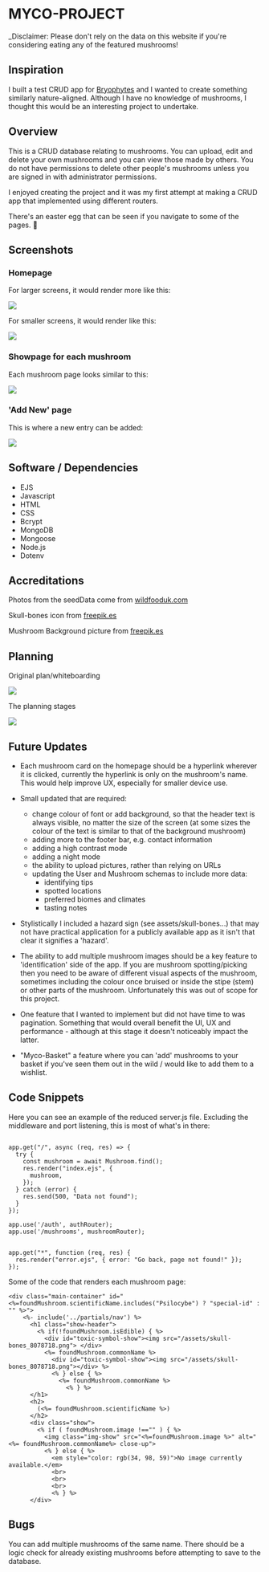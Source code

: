 # MYCO-PROJECT

_Disclaimer: Please don't rely on the data on this website if you're considering eating any of the featured mushrooms!
## Inspiration

I built a test CRUD app for [Bryophytes](https://github.com/Polynomial-B/bryophytes-lab) and I wanted to create something similarly nature-aligned. Although I have no knowledge of mushrooms, I thought this would be an interesting project to undertake.

## Overview

This is a CRUD database relating to mushrooms. You can upload, edit and delete your own mushrooms and you can view those made by others. You do not have permissions to delete other people's mushrooms unless you are signed in with administrator permissions.

I enjoyed creating the project and it was my first attempt at making a CRUD app that implemented using different routers.

There's an easter egg that can be seen if you navigate to some of the pages. 🍄

## Screenshots

### Homepage

For larger screens, it would render more like this:

![](./README-assets/screenshot3.png)

For smaller screens, it would render like this:

![](./README-assets/screenshot4.png)

### Showpage for each mushroom

Each mushroom page looks similar to this:

![](./README-assets/screenshot6.png)

### 'Add New' page

This is where a new entry can be added:

![](./README-assets/screenshot5.png)

## Software / Dependencies

- EJS
- Javascript
- HTML
- CSS
- Bcrypt
- MongoDB
- Mongoose
- Node.js
- Dotenv

## Accreditations

Photos from the seedData come from [wildfooduk.com](www.wildfooduk.com)

Skull-bones icon from [freepik.es](https://www.freepik.es/)

Mushroom Background picture from [freepik.es](https://www.freepik.es/)

## Planning

Original plan/whiteboarding

![](./README-assets/screenshot2.png)

The planning stages

![](./README-assets/screenshot1.png)

## Future Updates

- Each mushroom card on the homepage should be a hyperlink wherever it is clicked, currently the hyperlink is only on the mushroom's name. This would help improve UX, especially for smaller device use.

- Small updated that are required:
  - change colour of font or add background, so that the header text is always visible, no matter the size of the screen (at some sizes the colour of the text is similar to that of the background mushroom)
  - adding more to the footer bar, e.g. contact information
  - adding a high contrast mode
  - adding a night mode
  - the ability to upload pictures, rather than relying on URLs
  - updating the User and Mushroom schemas to include more data:
    - identifying tips
    - spotted locations
    - preferred biomes and climates
    - tasting notes

- Stylistically I included a hazard sign (see assets/skull-bones...) that may not have practical application for a publicly available app as it isn't that clear it signifies a 'hazard'.

- The ability to add multiple mushroom images should be a key feature to 'identification' side of the app. If you are mushroom spotting/picking then you need to be aware of different visual aspects of the mushroom, sometimes including the colour once bruised or inside the stipe (stem) or other parts of the mushroom. Unfortunately this was out of scope for this project.

- One feature that I wanted to implement but did not have time to was pagination. Something that would overall benefit the UI, UX and performance - although at this stage it doesn't noticeably impact the latter.

- "Myco-Basket" a feature where you can 'add' mushrooms to your basket if you've seen them out in the wild / would like to add them to a wishlist.

## Code Snippets

Here you can see an example of the reduced server.js file. Excluding the middleware and port listening, this is most of what's in there:

```

app.get("/", async (req, res) => {
  try {
    const mushroom = await Mushroom.find();
    res.render("index.ejs", {
      mushroom,
    });
  } catch (error) {
    res.send(500, "Data not found");
  }
});

app.use('/auth', authRouter);
app.use('/mushrooms', mushroomRouter);


app.get("*", function (req, res) {
  res.render("error.ejs", { error: "Go back, page not found!" });
});
```

Some of the code that renders each mushroom page:

```
<div class="main-container" id="<%=foundMushroom.scientificName.includes("Psilocybe") ? "special-id" : "" %>">
    <%- include('../partials/nav') %>
      <h1 class="show-header">
        <% if(!foundMushroom.isEdible) { %>
          <div id="toxic-symbol-show"><img src="/assets/skull-bones_8078718.png"> </div>
          <%= foundMushroom.commonName %>
            <div id="toxic-symbol-show"><img src="/assets/skull-bones_8078718.png"></div> %>
            <% } else { %>
              <%= foundMushroom.commonName %>
                <% } %>
      </h1>
      <h2>
        (<%= foundMushroom.scientificName %>)
      </h2>
      <div class="show">
        <% if ( foundMushroom.image !=="" ) { %>
          <img class="img-show" src="<%=foundMushroom.image %>" alt="<%= foundMushroom.commonName%> close-up">
          <% } else { %>
            <em style="color: rgb(34, 98, 59)">No image currently available.</em>
            <br>
            <br>
            <br>
            <% } %>
      </div>
```

## Bugs

You can add multiple mushrooms of the same name. There should be a logic check for already existing mushrooms before attempting to save to the database.
